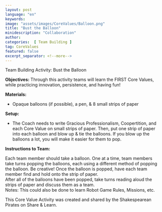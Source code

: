 ```yaml
---
layout: post
language: "en"
keywords:
image: "assets/images/CoreValues/Balloon.png"
title: "Bust the Balloon"
minidescription: "Collaboration"
author:
categories:  [ Team Building ]
tag: CoreValues
featured: false
excerpt_separator: <!--more-->
---
```


Team Building Activity: Bust the Balloon<br>
<!--more-->

<b>Objectives:</b>
Through this activity teams will learn the FIRST Core Values, while practicing innovation, persistence, and having fun!

<b>Materials:</b>
- Opaque balloons (if possible), a pen, & 8 small strips of paper


<b>Setup:</b>
- The Coach needs to write Gracious Professionalism, Coopertition, and each Core Value on small strips of paper.  Then, put one strip of paper into each balloon and blow up & tie the balloons.   If you blow up the balloons a lot, you will make it easier for them to pop.   



<b>Instructions to Team:</b>

Each team member should take a balloon.  One at a time, team members take turns popping the balloons, each using a different method of popping the balloon.  Be creative!  Once the balloon is popped, have each team member find and hold onto the strip of paper.
<br>
After all of the balloons have been popped, take turns reading aloud the strips of paper and discuss them as a team.
<br>
Notes: This could also be done to learn Robot Game Rules, Missions, etc.

This Core Value Activity was created and shared by the Shakespearean Pirates on Share & Learn.
